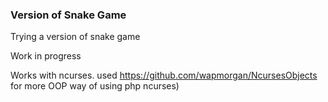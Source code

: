 ### Version of Snake Game

Trying a version of snake game


Work in progress

Works with ncurses. used https://github.com/wapmorgan/NcursesObjects for more OOP way of using php ncurses)
